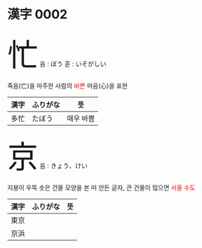 # 漢字 0002

<span style="font-size: 500%;">忙</span> 음 : ぼう 훈 : いそがしい

죽음(亡)을 마주한 사람의 <font color="Red">바쁜</font> 마음(心)을 표현

| 漢字 | ふりがな | 뜻 |
| --- | --- | --- |
| 多忙 | たぼう | 매우 바쁨


<span style="font-size: 500%;">京</span> 음 : きょう、けい

지붕이 우뚝 솟은 건물 모양을 본 떠 만든 글자, 큰 건물이 많으면 <font color="Red">서울 수도</font>

| 漢字 | ふりがな | 뜻 |
| --- | --- | --- |
| 東京 |  | 
| 京浜 |　 | 